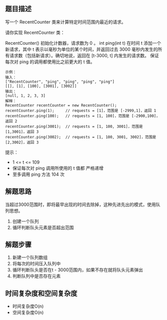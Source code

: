 ## 题目描述
写一个 RecentCounter 类来计算特定时间范围内最近的请求。

请你实现 RecentCounter 类：

RecentCounter() 初始化计数器，请求数为 0 。
int ping(int t) 在时间 t 添加一个新请求，其中 t 表示以毫秒为单位的某个时间，并返回过去 3000 毫秒内发生的所有请求数（包括新请求）。确切地说，返回在 [t-3000, t] 内发生的请求数。
保证 每次对 ping 的调用都使用比之前更大的 t 值。


```
示例：
输入：
["RecentCounter", "ping", "ping", "ping", "ping"]
[[], [1], [100], [3001], [3002]]
输出：
[null, 1, 2, 3, 3]
解释：
RecentCounter recentCounter = new RecentCounter();
recentCounter.ping(1);     // requests = [1]，范围是 [-2999,1]，返回 1
recentCounter.ping(100);   // requests = [1, 100]，范围是 [-2900,100]，返回 2
recentCounter.ping(3001);  // requests = [1, 100, 3001]，范围是 [1,3001]，返回 3
recentCounter.ping(3002);  // requests = [1, 100, 3001, 3002]，范围是 [2,3002]，返回 3
```

提示：

+ 1 <= t <= 109
+ 保证每次对 ping 调用所使用的 t 值都 严格递增
+ 至多调用 ping 方法 104 次

## 解题思路

当超过3000范围时，即将最早出现的时间去除掉，这种先进先出的模式，使用队列思想。
1. 创建一个队列
2. 循环判断队头元素是否超出范围

## 解题步骤

1. 新建一个队列数组
2. 将每次的时间压入队列中
3. 循环判断队头是否在t - 3000范围内，如果不存在就将队头元素弹出
4. 判断队列中是否存在元素

## 时间复杂度和空间复杂度

+ 时间复杂度O(n)
+ 空间复杂度O(n)
